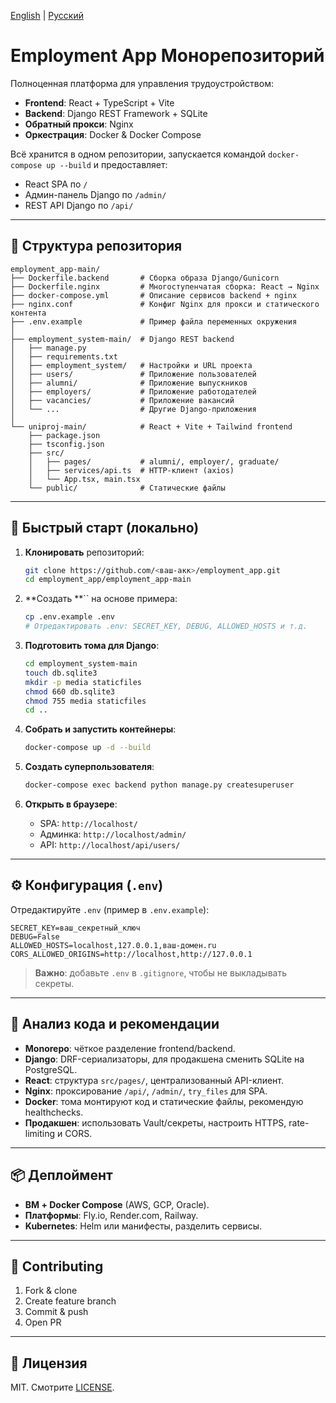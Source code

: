 [English](./README.en.md) | [Русский](./README.md)

# Employment App Монорепозиторий

Полноценная платформа для управления трудоустройством:

* **Frontend**: React + TypeScript + Vite
* **Backend**: Django REST Framework + SQLite
* **Обратный прокси**: Nginx
* **Оркестрация**: Docker & Docker Compose

Всё хранится в одном репозитории, запускается командой `docker-compose up --build` и предоставляет:

* React SPA по `/`
* Админ-панель Django по `/admin/`
* REST API Django по `/api/`

---

## 📁 Структура репозитория

```
employment_app-main/
├── Dockerfile.backend       # Сборка образа Django/Gunicorn
├── Dockerfile.nginx         # Многоступенчатая сборка: React → Nginx
├── docker-compose.yml       # Описание сервисов backend + nginx
├── nginx.conf               # Конфиг Nginx для прокси и статического контента
├── .env.example             # Пример файла переменных окружения
│
├── employment_system-main/  # Django REST backend
│   ├── manage.py
│   ├── requirements.txt
│   ├── employment_system/   # Настройки и URL проекта
│   ├── users/               # Приложение пользователей
│   ├── alumni/              # Приложение выпускников
│   ├── employers/           # Приложение работодателей
│   ├── vacancies/           # Приложение вакансий
│   └── ...                  # Другие Django-приложения
│
└── uniproj-main/            # React + Vite + Tailwind frontend
    ├── package.json
    ├── tsconfig.json
    ├── src/
    │   ├── pages/           # alumni/, employer/, graduate/
    │   ├── services/api.ts  # HTTP-клиент (axios)
    │   └── App.tsx, main.tsx
    └── public/              # Статические файлы
```

---

## 🚀 Быстрый старт (локально)

1. **Клонировать** репозиторий:

   ```bash
   git clone https://github.com/<ваш-акк>/employment_app.git
   cd employment_app/employment_app-main
   ```

2. \*\*Создать \*\*\`\` на основе примера:

   ```bash
   cp .env.example .env
   # Отредактировать .env: SECRET_KEY, DEBUG, ALLOWED_HOSTS и т.д.
   ```

3. **Подготовить тома для Django**:

   ```bash
   cd employment_system-main
   touch db.sqlite3
   mkdir -p media staticfiles
   chmod 660 db.sqlite3
   chmod 755 media staticfiles
   cd ..
   ```

4. **Собрать и запустить контейнеры**:

   ```bash
   docker-compose up -d --build
   ```

5. **Создать суперпользователя**:

   ```bash
   docker-compose exec backend python manage.py createsuperuser
   ```

6. **Открыть в браузере**:

   * SPA:   `http://localhost/`
   * Админка: `http://localhost/admin/`
   * API:   `http://localhost/api/users/`

---

## ⚙️ Конфигурация (`.env`)

Отредактируйте `.env` (пример в `.env.example`):

```dotenv
SECRET_KEY=ваш_секретный_ключ
DEBUG=False
ALLOWED_HOSTS=localhost,127.0.0.1,ваш-домен.ru
CORS_ALLOWED_ORIGINS=http://localhost,http://127.0.0.1
```

> **Важно**: добавьте `.env` в `.gitignore`, чтобы не выкладывать секреты.

---

## 🧩 Анализ кода и рекомендации

* **Monorepo**: чёткое разделение frontend/backend.
* **Django**: DRF-сериализаторы, для продакшена сменить SQLite на PostgreSQL.
* **React**: структура `src/pages/`, централизованный API-клиент.
* **Nginx**: проксирование `/api/`, `/admin/`, `try_files` для SPA.
* **Docker**: тома монтируют код и статические файлы, рекомендую healthchecks.
* **Продакшен**: использовать Vault/секреты, настроить HTTPS, rate-limiting и CORS.

---

## 📦 Деплоймент

* **ВМ + Docker Compose** (AWS, GCP, Oracle).
* **Платформы**: Fly.io, Render.com, Railway.
* **Kubernetes**: Helm или манифесты, разделить сервисы.


---

## 🤝 Contributing

1. Fork & clone
2. Create feature branch
3. Commit & push
4. Open PR

---

## 📄 Лицензия

MIT. Смотрите [LICENSE](LICENSE).
